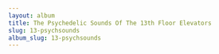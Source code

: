 ```yaml
---
layout: album
title: The Psychedelic Sounds Of The 13th Floor Elevators
slug: 13-psychsounds
album_slug: 13-psychsounds
---
```

